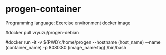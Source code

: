 # progen-container
Programming language: Exercise environment docker image

#docker pull vryuzu/progen-debian 

#docker run -it -v ${PWD}:/home/progen --hostname (host_name) --name (container_name) -p 8080:80 (image_name:tag) /bin/bash
